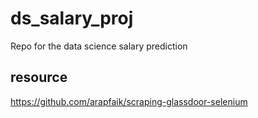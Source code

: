 # ds_salary_proj
Repo for the data science salary prediction

## resource
https://github.com/arapfaik/scraping-glassdoor-selenium
